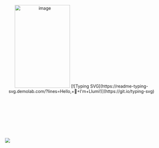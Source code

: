 
<div align="center">
<img src="https://github.com/user-attachments/assets/bf30b6bb-f531-4976-8581-aa8f75177062" width="182" height="274" alt="image"  />
[![Typing SVG](https://readme-typing-svg.demolab.com/?lines=Hello,+👋+I'm+Llumi!)](https://git.io/typing-svg)
<br><br>
<pre>

</pre>
<br><br>
<br><br><br>
    

</div

![](https://komarev.com/ghpvc/?username=6voo&color=000000)

